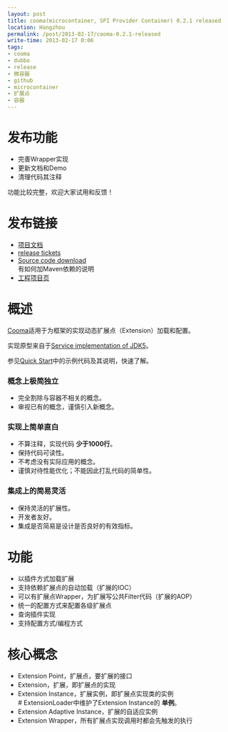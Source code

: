 ```yaml
---
layout: post
title: cooma(microcontainer, SPI Provider Container) 0.2.1 released
location: Hangzhou
permalink: /post/2013-02-17/cooma-0.2.1-released
write-time: 2013-02-17 0:06
tags:
- cooma
- dubbo
- release
- 微容器
- github
- microcontainer
- 扩展点
- 容器
---
```


发布功能
==================

- 完善Wrapper实现
- 更新文档和Demo
- 清理代码其注释

功能比较完整，欢迎大家试用和反馈！

发布链接
==================

- [项目文档](https://github.com/metaframe/cooma/wiki)  
- [release tickets](https://github.com/metaframe/cooma/issues?milestone=5&state=closed)
- [Source code download](https://github.com/metaframe/cooma/wiki/Download)  
有如何加Maven依赖的说明
- [工程项目页](https://github.com/metaframe/cooma)

<!--excerpt-->

概述
==========================

[Cooma](https://github.com/metaframe/cooma/wiki)适用于为框架的实现动态扩展点（Extension）加载和配置。

实现原型来自于[Service implementation of JDK5](http://java.sun.com/j2se/1.5.0/docs/guide/jar/jar.html#Service%20Provider)。

参见[Quick Start](https://github.com/metaframe/cooma/wiki/QuickStart)中的示例代码及其说明，快速了解。

### 概念上极简独立

* 完全割除与容器不相关的概念。
* 审视已有的概念，谨慎引入新概念。

### 实现上简单直白

* 不算注释，实现代码 **少于1000行**。
* 保持代码可读性。
* 不考虑没有实际应用的概念。
* 谨慎对待性能优化；不能因此打乱代码的简单性。

### 集成上的简易灵活

* 保持灵活的扩展性。
* 开发者友好。
* 集成是否简易是设计是否良好的有效指标。

功能
==========================

* 以插件方式加载扩展
* 支持依赖扩展点的自动加载（扩展的IOC）
* 可以有扩展点Wrapper，为扩展写公共Filter代码（扩展的AOP）
* 统一的配置方式来配置各级扩展点
* 查询插件实现
* 支持配置方式/编程方式

核心概念
===========================

- Extension Point，扩展点，要扩展的接口
- Extension，扩展，即扩展点的实现
- Extension Instance，扩展实例，即扩展点实现类的实例  
\# ExtensionLoader中维护了Extension Instance的 **单例**。
- Extension Adaptive Instance，扩展的自适应实例
- Extension Wrapper，所有扩展点实现调用时都会先触发的执行